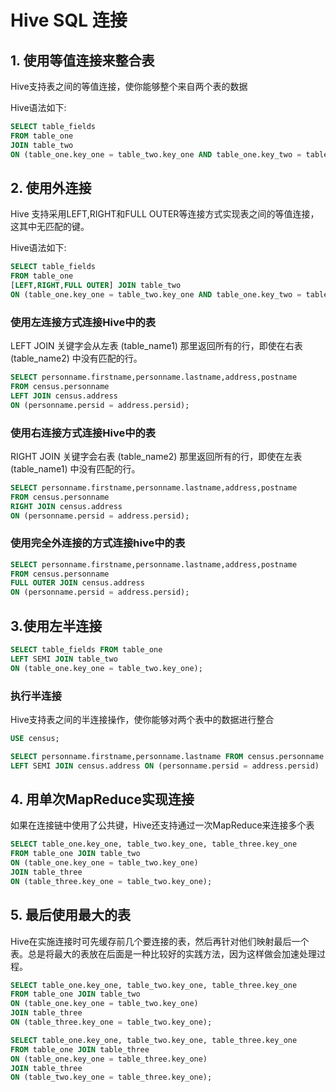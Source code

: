 

# Hive SQL 连接


## 1. 使用等值连接来整合表
Hive支持表之间的等值连接，使你能够整个来自两个表的数据

Hive语法如下:
```sql
SELECT table_fields
FROM table_one
JOIN table_two
ON (table_one.key_one = table_two.key_one AND table_one.key_two = table_two.key_two);
```

## 2. 使用外连接

Hive 支持采用LEFT,RIGHT和FULL OUTER等连接方式实现表之间的等值连接，这其中无匹配的键。

Hive语法如下:
```sql
SELECT table_fields
FROM table_one
[LEFT,RIGHT,FULL OUTER] JOIN table_two
ON (table_one.key_one = table_two.key_one AND table_one.key_two = table_two.key_two);
```


### 使用左连接方式连接Hive中的表
LEFT JOIN 关键字会从左表 (table_name1) 那里返回所有的行，即使在右表 (table_name2) 中没有匹配的行。
```sql
SELECT personname.firstname,personname.lastname,address,postname
FROM census.personname
LEFT JOIN census.address
ON (personname.persid = address.persid);
```

### 使用右连接方式连接Hive中的表
RIGHT JOIN 关键字会右表 (table_name2) 那里返回所有的行，即使在左表 (table_name1) 中没有匹配的行。

```sql
SELECT personname.firstname,personname.lastname,address,postname
FROM census.personname
RIGHT JOIN census.address
ON (personname.persid = address.persid);
```


### 使用完全外连接的方式连接hive中的表

```sql
SELECT personname.firstname,personname.lastname,address,postname
FROM census.personname
FULL OUTER JOIN census.address
ON (personname.persid = address.persid);
```


## 3.使用左半连接
```sql
SELECT table_fields FROM table_one
LEFT SEMI JOIN table_two
ON (table_one.key_one = table_two.key_one);
```

### 执行半连接

Hive支持表之间的半连接操作，使你能够对两个表中的数据进行整合

```sql
USE census;

SELECT personname.firstname,personname.lastname FROM census.personname
LEFT SEMI JOIN census.address ON (personname.persid = address.persid)
```

## 4. 用单次MapReduce实现连接

如果在连接链中使用了公共键，Hive还支持通过一次MapReduce来连接多个表
```sql
SELECT table_one.key_one, table_two.key_one, table_three.key_one
FROM table_one JOIN table_two
ON (table_one.key_one = table_two.key_one)
JOIN table_three
ON (table_three.key_one = table_two.key_one);
```


## 5. 最后使用最大的表
Hive在实施连接时可先缓存前几个要连接的表，然后再针对他们映射最后一个表。总是将最大的表放在后面是一种比较好的实践方法，因为这样做会加速处理过程。

```sql
SELECT table_one.key_one, table_two.key_one, table_three.key_one
FROM table_one JOIN table_two
ON (table_one.key_one = table_two.key_one)
JOIN table_three
ON (table_three.key_one = table_two.key_one);

```

```sql
SELECT table_one.key_one, table_two.key_one, table_three.key_one
FROM table_one JOIN table_three
ON (table_one.key_one = table_three.key_one)
JOIN table_three
ON (table_two.key_one = table_three.key_one);

```